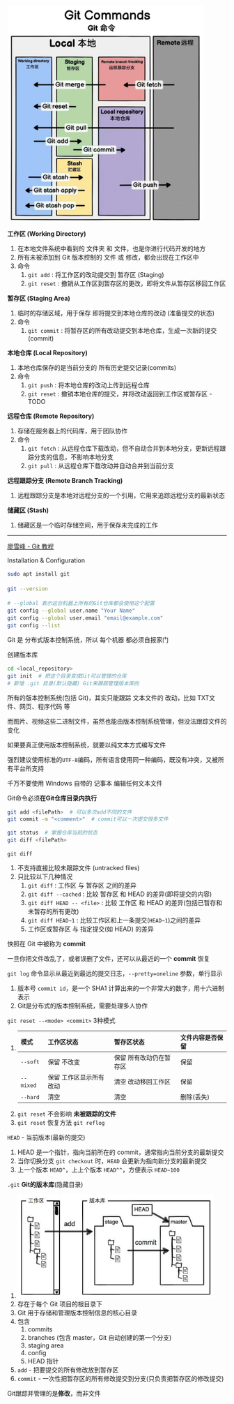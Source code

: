 <img src="Pics/git03.png" width=450>

**工作区 (Working Directory)**
1. 在本地文件系统中看到的 文件夹 和 文件，也是你进行代码开发的地方
2. 所有未被添加到 Git 版本控制的 文件 或 修改，都会出现在工作区中
3. 命令
   1. `git add` : 将工作区的改动提交到 暂存区 (Staging)
   2. `git reset` : 撤销从工作区到暂存区的更改，即将文件从暂存区移回工作区


**暂存区 (Staging Area)**
1. 临时的存储区域，用于保存 即将提交到本地仓库的改动 (准备提交的状态)
2. 命令
   1. `git commit` : 将暂存区的所有改动提交到本地仓库，生成一次新的提交(commit)

**本地仓库 (Local Repository)**
1. 本地仓库保存的是当前分支的 所有历史提交记录(commits)
2. 命令
   1. `git push` : 将本地仓库的改动上传到远程仓库
   2. `git reset` : 撤销本地仓库的提交，并将改动返回到工作区或暂存区 - TODO

**远程仓库 (Remote Repository)**
1. 存储在服务器上的代码库，用于团队协作
2. 命令
   1. `git fetch` : 从远程仓库下载改动，但不自动合并到本地分支，更新远程跟踪分支的信息，不影响本地分支
   2. `git pull` : 从远程仓库下载改动并自动合并到当前分支

**远程跟踪分支 (Remote Branch Tracking)**
1. 远程跟踪分支是本地对远程分支的一个引用，它用来追踪远程分支的最新状态

**储藏区 (Stash)**
1. 储藏区是一个临时存储空间，用于保存未完成的工作





---

[廖雪峰 - Git 教程](https://liaoxuefeng.com/books/git/introduction/index.html)

Installation & Configuration
```bash
sudo apt install git

git --version

# --global 表示这台机器上所有的Git仓库都会使用这个配置
git config --global user.name "Your Name"
git config --global user.email "email@example.com"
git config --list
```

Git 是 分布式版本控制系统，所以 每个机器 都必须自报家门

创建版本库
```bash
cd <local_repository>
git init  # 把这个目录变成Git可以管理的仓库
# 新增 .git 目录(默认隐藏) Git来跟踪管理版本库的
```

所有的版本控制系统(包括 Git)，其实只能跟踪 文本文件的 改动，比如 TXT文件、网页、程序代码 等

而图片、视频这些二进制文件，虽然也能由版本控制系统管理，但没法跟踪文件的变化

如果要真正使用版本控制系统，就要以纯文本方式编写文件

强烈建议使用标准的`UTF-8`编码，所有语言使用同一种编码，既没有冲突，又被所有平台所支持

千万不要使用 Windows 自带的 记事本 编辑任何文本文件

Git命令必须**在Git仓库目录内执行**


```bash
git add <filePath>  # 可以多次add不同的文件
git commit -m "<comment>"  # commit可以一次提交很多文件
```

```bash
git status  # 掌握仓库当前的状态
git diff <filePath>
```

`git diff`
1. 不支持直接比较未跟踪文件 (untracked files)
2. 只比较以下几种情况
   1. `git diff` : 工作区 与 暂存区 之间的差异
   2. `git diff --cached` : 比较 暂存区 和 HEAD 的差异(即将提交的内容)
   3. `git diff HEAD -- <file>` : 比较 工作区 和 HEAD 的差异(包括已暂存和未暂存的所有更改)
   4. `git diff HEAD~1` : 比较工作区和上一条提交(`HEAD~1`)之间的差异
   5. 工作区或暂存区 与 指定提交(如 HEAD) 的差异

快照在 Git 中被称为 **commit**

一旦你把文件改乱了，或者误删了文件，还可以从最近的一个 **commit** 恢复

`git log` 命令显示从最近到最远的提交日志，`--pretty=oneline` 参数，单行显示
1. 版本号 `commit id`，是一个 SHA1 计算出来的一个非常大的数字，用十六进制表示
2. Git是分布式的版本控制系统，需要处理多人协作


`git reset --<mode> <commit>` 3种模式
1. |模式       |工作区状态             |暂存区状态             |文件内容是否保留|
   |----------|---------------------|----------------------|-------------|
   |`--soft`  | 保留 不改变           | 保留 所有改动仍在暂存区 | 保留         |
   |`--mixed` | 保留 工作区显示所有改动 | 清空 改动移回工作区    | 保留         |
   |`--hard`  | 清空	             | 清空                 | 删除(丢失)    |
2. `git reset` 不会影响 **未被跟踪的文件**
3. `git reset` 恢复方法 `git reflog`


`HEAD` - 当前版本(最新的提交)
1. HEAD 是一个指针，指向当前所在的 commit，通常指向当前分支的最新提交
2. 当你切换分支 `git checkout` 时，`HEAD` 会更新为指向新分支的最新提交
3. 上一个版本 `HEAD^`，上上个版本 `HEAD^^`，方便表示 `HEAD~100`


`.git` **Git的版本库**(隐藏目录)
1. <img src="Pics/git04.png" width=450>
2. 存在于每个 Git 项目的根目录下
3. Git 用于存储和管理版本控制信息的核心目录
4. 包含
   1. commits
   2. branches (包含 master，Git 自动创建的第一个分支)
   3. staging area
   4. config
   5. HEAD 指针
5. `add` - 把要提交的所有修改放到暂存区
6. `commit` - 一次性把暂存区的所有修改提交到分支(只负责把暂存区的修改提交)


Git跟踪并管理的是**修改**，而非文件


